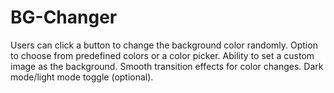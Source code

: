 # BG-Changer
Users can click a button to change the background color randomly. Option to choose from predefined colors or a color picker. Ability to set a custom image as the background. Smooth transition effects for color changes. Dark mode/light mode toggle (optional).
